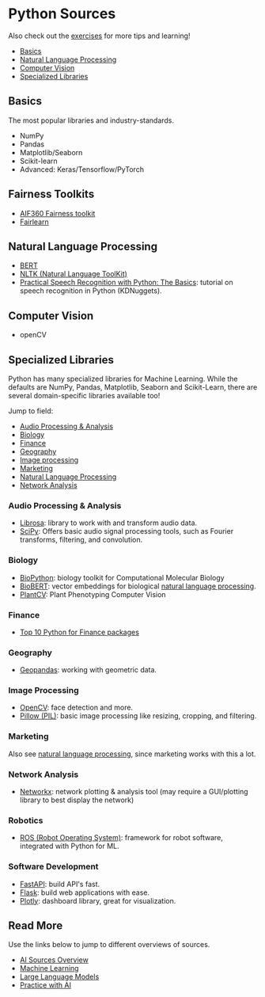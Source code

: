 # Python Sources

Also check out the [exercises](exercises.md) for more tips and learning!

- [Basics](#basics)
- [Natural Language Processing](#natural-language-processing)
- [Computer Vision](#computer-vision)
- [Specialized Libraries](#specialized-libraries)

## Basics

The most popular libraries and industry-standards.

- NumPy
- Pandas
- Matplotlib/Seaborn
- Scikit-learn
- Advanced: Keras/Tensorflow/PyTorch

## Fairness Toolkits

- [AIF360 Fairness toolkit](https://github.com/Trusted-AI/AIF360)
- [Fairlearn](https://fairlearn.org/)

## Natural Language Processing

- [BERT](https://en.wikipedia.org/wiki/BERT_(language_model))
- [NLTK (Natural Language ToolKit)](https://www.nltk.org/)
- [Practical Speech Recognition with Python: The Basics](https://www.kdnuggets.com/2019/07/practical-speech-recognition-python-basics.html): 
tutorial on speech recognition in Python (KDNuggets).

## Computer Vision

- openCV

## Specialized Libraries

Python has many specialized libraries for Machine Learning. While the defaults are NumPy, Pandas, Matplotlib, Seaborn and Scikit-Learn, there are several domain-specific 
libraries available too!

Jump to field:

- [Audio Processing & Analysis](#audio-processing--analysis)
- [Biology](#biology)
- [Finance](#finance)
- [Geography](#geography)
- [Image processing](#image-processing)
- [Marketing](#marketing)
- [Natural Language Processing](#natural-language-processing)
- [Network Analysis](#network-analysis)

### Audio Processing & Analysis

- [Librosa](https://librosa.org/doc/latest/index.html): library to work with and transform audio data.
- [SciPy](https://scipy.org/): Offers basic audio signal processing tools, such as Fourier transforms, filtering, and convolution.

### Biology

- [BioPython](https://biopython.org/): biology toolkit for Computational Molecular Biology
- [BioBERT](https://academic.oup.com/bioinformatics/article/36/4/1234/5566506): vector embeddings 
for biological [natural language processing](#natural-language-processing).
- [PlantCV](https://plantcv.org/): Plant Phenotyping Computer Vision

### Finance

- [Top 10 Python for Finance packages](https://www.activestate.com/blog/top-10-python-packages-for-finance-and-financial-modeling/)

### Geography

- [Geopandas](https://geopandas.org/en/stable/): working with geometric data.

### Image Processing

- [OpenCV](https://opencv.org/): face detection and more.
- [Pillow (PIL)](https://pypi.org/project/pillow/): basic image processing like resizing, cropping, and filtering.

### Marketing

Also see [natural language processing](#natural-language-processing), since marketing 
works with this a lot.

### Network Analysis

- [Networkx](https://networkx.org/): network plotting & analysis tool (may require 
a GUI/plotting library to best display the network)

### Robotics

- [ROS (Robot Operating System)](https://www.ros.org/): framework for robot software, integrated with Python for ML.

### Software Development

- [FastAPI](https://fastapi.tiangolo.com/): build API's fast.
- [Flask](https://flask.palletsprojects.com/en/3.0.x/): build web applications with ease.
- [Plotly](https://plotly.com/python/): dashboard library, great for visualization.

## Read More

Use the links below to jump to different overviews of sources.

- [AI Sources Overview](AI_sources.md)
- [Machine Learning](ML_sources.md)
- [Large Language Models](LLM_sources.md)
- [Practice with AI](exercises.md)